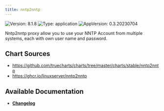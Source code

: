```yaml
---
title: nntp2nntp
---
```


![Version: 8.1.8](https://img.shields.io/badge/Version-8.1.8-informational?style=flat-square) ![Type: application](https://img.shields.io/badge/Type-application-informational?style=flat-square) ![AppVersion: 0.3.20230704](https://img.shields.io/badge/AppVersion-0.3.20230704-informational?style=flat-square)

Nntp2nntp proxy allow you to use your NNTP Account from multiple systems, each with own user name and password.

## Chart Sources

- https://github.com/truecharts/charts/tree/master/charts/stable/nntp2nntp
- https://ghcr.io/linuxserver/nntp2nntp

## Available Documentation

- [**Changelog**](./CHANGELOG.md)
